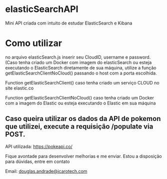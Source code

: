 # elasticSearchAPI
Mini API criada com intuito de estudar ElasticSearch e Kibana

# Como utilizar

no arquivo elasticSearch.js inserir seu CloudID, username e password. (Caso tenha criado um Docker com imagem do elasticSearch ou esteja executando o ElasticSearch diretamente de sua máquina, utilize a função getElasticSearchClientNoCloud() passando o host com a porta escolhida.

Function getElasticSearchClient() caso tenha criado um serviço CLOUD no site elastic.co

Function getElasticSearchClientNoCloud() caso tenha criado um Docker com a imagem do Elastic ou esteja executando o Elastic em sua máquina

Caso queira utilizar os dados da API de pokemon que utilizei, execute a requisição /populate via POST.
--------------------------------------------------------------------------------------------------------------------------------------------------------------------
API utilizada: https://pokeapi.co/


Fique avontade para desenvolver melhorias e me enviar.
Estou a disposição para dúvidas, entre em contato

Email: douglas.andrade@icarotech.com


